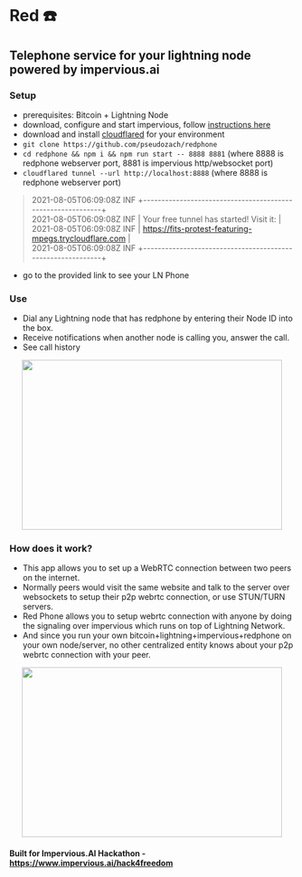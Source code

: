 # Red ☎️

## Telephone service for your lightning node powered by impervious.ai

### Setup
* prerequisites: Bitcoin + Lightning Node
* download, configure and start impervious, follow [instructions here](https://docs.impervious.ai/#downloading-the-impervious-daemon)
* download and install [cloudflared](https://developers.cloudflare.com/cloudflare-one/connections/connect-apps/install-and-setup/installation#linux) for your environment 
* `git clone https://github.com/pseudozach/redphone`
* `cd redphone && npm i && npm run start -- 8888 8881` (where 8888 is redphone webserver port, 8881 is impervious http/websocket port)
* `cloudflared tunnel --url http://localhost:8888` (where 8888 is redphone webserver port)
> 2021-08-05T06:09:08Z INF +------------------------------------------------------------+  
> 2021-08-05T06:09:08Z INF |  Your free tunnel has started! Visit it:                   |  
> 2021-08-05T06:09:08Z INF |    https://fits-protest-featuring-mpegs.trycloudflare.com  |  
> 2021-08-05T06:09:08Z INF +------------------------------------------------------------+
* go to the provided link to see your LN Phone

### Use
* Dial any Lightning node that has redphone by entering their Node ID into the box.
* Receive notifications when another node is calling you, answer the call.
* See call history

<p align="center">
  <img width="460" height="300" src="https://raw.githubusercontent.com/pseudozach/redphone/main/demo.gif">
</p>

### How does it work?
* This app allows you to set up a WebRTC connection between two peers on the internet. 
* Normally peers would visit the same website and talk to the server over websockets to setup their p2p webrtc connection, or use STUN/TURN servers. 
* Red Phone allows you to setup webrtc connection with anyone by doing the signaling over impervious which runs on top of Lightning Network.
* And since you run your own bitcoin+lightning+impervious+redphone on your own node/server, no other centralized entity knows about your p2p webrtc connection with your peer.

<p align="center">
  <img width="460" height="300" src="https://raw.githubusercontent.com/pseudozach/redphone/main/notes.png">
</p>

#### Built for Impervious.AI Hackathon - https://www.impervious.ai/hack4freedom

